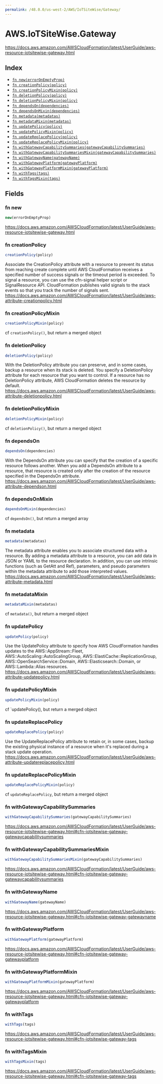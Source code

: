 ```yaml
---
permalink: /48.0.0/us-west-2/AWS/IoTSiteWise/Gateway/
---
```


# AWS.IoTSiteWise.Gateway

https://docs.aws.amazon.com/AWSCloudFormation/latest/UserGuide/aws-resource-iotsitewise-gateway.html

## Index

* [`fn new(errorOnEmptyProp)`](#fn-new)
* [`fn creationPolicy(policy)`](#fn-creationpolicy)
* [`fn creationPolicyMixin(policy)`](#fn-creationpolicymixin)
* [`fn deletionPolicy(policy)`](#fn-deletionpolicy)
* [`fn deletionPolicyMixin(policy)`](#fn-deletionpolicymixin)
* [`fn dependsOn(dependencies)`](#fn-dependson)
* [`fn dependsOnMixin(dependencies)`](#fn-dependsonmixin)
* [`fn metadata(metadatas)`](#fn-metadata)
* [`fn metadataMixin(metadatas)`](#fn-metadatamixin)
* [`fn updatePolicy(policy)`](#fn-updatepolicy)
* [`fn updatePolicyMixin(policy)`](#fn-updatepolicymixin)
* [`fn updateReplacePolicy(policy)`](#fn-updatereplacepolicy)
* [`fn updateReplacePolicyMixin(policy)`](#fn-updatereplacepolicymixin)
* [`fn withGatewayCapabilitySummaries(gatewayCapabilitySummaries)`](#fn-withgatewaycapabilitysummaries)
* [`fn withGatewayCapabilitySummariesMixin(gatewayCapabilitySummaries)`](#fn-withgatewaycapabilitysummariesmixin)
* [`fn withGatewayName(gatewayName)`](#fn-withgatewayname)
* [`fn withGatewayPlatform(gatewayPlatform)`](#fn-withgatewayplatform)
* [`fn withGatewayPlatformMixin(gatewayPlatform)`](#fn-withgatewayplatformmixin)
* [`fn withTags(tags)`](#fn-withtags)
* [`fn withTagsMixin(tags)`](#fn-withtagsmixin)

## Fields

### fn new

```ts
new(errorOnEmptyProp)
```

https://docs.aws.amazon.com/AWSCloudFormation/latest/UserGuide/aws-resource-iotsitewise-gateway.html

### fn creationPolicy

```ts
creationPolicy(policy)
```

Associate the CreationPolicy attribute with a resource to prevent its status from reaching create complete until AWS CloudFormation receives a specified number of success signals or the timeout period is exceeded. To signal a resource, you can use the cfn-signal helper script or SignalResource API. CloudFormation publishes valid signals to the stack events so that you track the number of signals sent. 
https://docs.aws.amazon.com/AWSCloudFormation/latest/UserGuide/aws-attribute-creationpolicy.html

### fn creationPolicyMixin

```ts
creationPolicyMixin(policy)
```

cf `creationPolicy()`, but return a merged object

### fn deletionPolicy

```ts
deletionPolicy(policy)
```

With the DeletionPolicy attribute you can preserve, and in some cases, backup a resource when its stack is deleted. You specify a DeletionPolicy attribute for each resource that you want to control. If a resource has no DeletionPolicy attribute, AWS CloudFormation deletes the resource by default. 
https://docs.aws.amazon.com/AWSCloudFormation/latest/UserGuide/aws-attribute-deletionpolicy.html

### fn deletionPolicyMixin

```ts
deletionPolicyMixin(policy)
```

cf `deletionPolicy()`, but return a merged object

### fn dependsOn

```ts
dependsOn(dependencies)
```

With the DependsOn attribute you can specify that the creation of a specific resource follows another. When you add a DependsOn attribute to a resource, that resource is created only after the creation of the resource specified in the DependsOn attribute. 
https://docs.aws.amazon.com/AWSCloudFormation/latest/UserGuide/aws-attribute-dependson.html

### fn dependsOnMixin

```ts
dependsOnMixin(dependencies)
```

cf `dependsOn()`, but return a merged array

### fn metadata

```ts
metadata(metadatas)
```

The metadata attribute enables you to associate structured data with a resource. By adding a metadata attribute to a resource, you can add data in JSON or YAML to the resource declaration. In addition, you can use intrinsic functions (such as GetAtt and Ref), parameters, and pseudo parameters within the metadata attribute to add those interpreted values. 
https://docs.aws.amazon.com/AWSCloudFormation/latest/UserGuide/aws-attribute-metadata.html

### fn metadataMixin

```ts
metadataMixin(metadatas)
```

cf `metadata()`, but return a merged object

### fn updatePolicy

```ts
updatePolicy(policy)
```

Use the UpdatePolicy attribute to specify how AWS CloudFormation handles updates to the AWS::AppStream::Fleet, AWS::AutoScaling::AutoScalingGroup, AWS::ElastiCache::ReplicationGroup, AWS::OpenSearchService::Domain, AWS::Elasticsearch::Domain, or AWS::Lambda::Alias resources. 
https://docs.aws.amazon.com/AWSCloudFormation/latest/UserGuide/aws-attribute-updatepolicy.html

### fn updatePolicyMixin

```ts
updatePolicyMixin(policy)
```

cf `updatePolicy(), but return a merged object

### fn updateReplacePolicy

```ts
updateReplacePolicy(policy)
```

Use the UpdateReplacePolicy attribute to retain or, in some cases, backup the existing physical instance of a resource when it's replaced during a stack update operation. 
https://docs.aws.amazon.com/AWSCloudFormation/latest/UserGuide/aws-attribute-updatereplacepolicy.html

### fn updateReplacePolicyMixin

```ts
updateReplacePolicyMixin(policy)
```

cf `updateReplacePolicy`, but return a merged object

### fn withGatewayCapabilitySummaries

```ts
withGatewayCapabilitySummaries(gatewayCapabilitySummaries)
```

https://docs.aws.amazon.com/AWSCloudFormation/latest/UserGuide/aws-resource-iotsitewise-gateway.html#cfn-iotsitewise-gateway-gatewaycapabilitysummaries

### fn withGatewayCapabilitySummariesMixin

```ts
withGatewayCapabilitySummariesMixin(gatewayCapabilitySummaries)
```

https://docs.aws.amazon.com/AWSCloudFormation/latest/UserGuide/aws-resource-iotsitewise-gateway.html#cfn-iotsitewise-gateway-gatewaycapabilitysummaries

### fn withGatewayName

```ts
withGatewayName(gatewayName)
```

https://docs.aws.amazon.com/AWSCloudFormation/latest/UserGuide/aws-resource-iotsitewise-gateway.html#cfn-iotsitewise-gateway-gatewayname

### fn withGatewayPlatform

```ts
withGatewayPlatform(gatewayPlatform)
```

https://docs.aws.amazon.com/AWSCloudFormation/latest/UserGuide/aws-resource-iotsitewise-gateway.html#cfn-iotsitewise-gateway-gatewayplatform

### fn withGatewayPlatformMixin

```ts
withGatewayPlatformMixin(gatewayPlatform)
```

https://docs.aws.amazon.com/AWSCloudFormation/latest/UserGuide/aws-resource-iotsitewise-gateway.html#cfn-iotsitewise-gateway-gatewayplatform

### fn withTags

```ts
withTags(tags)
```

https://docs.aws.amazon.com/AWSCloudFormation/latest/UserGuide/aws-resource-iotsitewise-gateway.html#cfn-iotsitewise-gateway-tags

### fn withTagsMixin

```ts
withTagsMixin(tags)
```

https://docs.aws.amazon.com/AWSCloudFormation/latest/UserGuide/aws-resource-iotsitewise-gateway.html#cfn-iotsitewise-gateway-tags